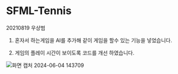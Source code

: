 # SFML-Tennis

20210819 우상범



1. 혼자서 하는게임을 AI를 추가해 같이 게임을 할수 있는 기능을 넣었습니다.


2. 게임의 플레이 시간이 보이도록 코드를 개선 하였습니다.


![화면 캡처 2024-06-04 143709](https://github.com/colrng/SFML-Tennis/assets/149384882/f0938af1-e238-4dba-932c-8fec47adf067)
